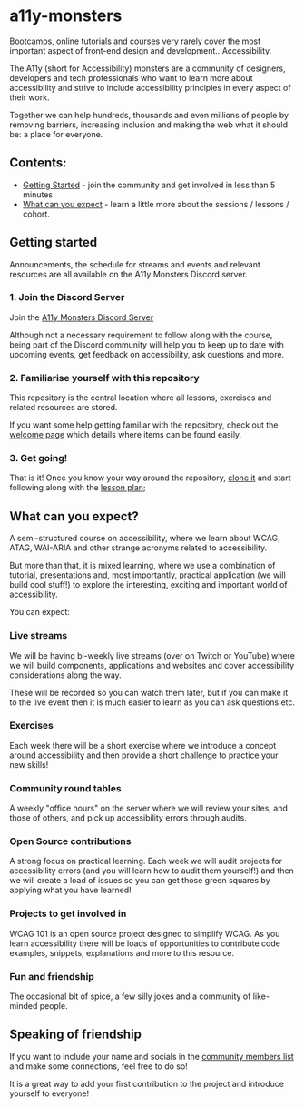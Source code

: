 # a11y-monsters
Bootcamps, online tutorials and courses very rarely cover the most important aspect of front-end design and development...Accessibility.

The A11y (short for Accessibility) monsters are a community of designers, developers and tech professionals who want to learn more about accessibility and strive to include accessibility principles in every aspect of their work.

Together we can help hundreds, thousands and even millions of people by removing barriers, increasing inclusion and making the web what it should be: a place for everyone.

## Contents:
- [Getting Started](#getting-started) - join the community and get involved in less than 5 minutes
- [What can you expect](#what-can-you-expect) - learn a little more about the sessions / lessons / cohort.



## Getting started
Announcements, the schedule for streams and events and relevant resources are all available on the A11y Monsters Discord server.

### 1. Join the Discord Server
Join the [A11y Monsters Discord Server](https://discord.gg/RB5cRdXyDb)

Although not a necessary requirement to follow along with the course, being part of the Discord community will help you to keep up to date with upcoming events, get feedback on accessibility, ask questions and more.

### 2. Familiarise yourself with this repository
This repository is the central location where all lessons, exercises and related resources are stored.

If you want some help getting familiar with the repository, check out the [welcome page](welcome.md) which details where items can be found easily.

### 3. Get going!
That is it! Once you know your way around the repository, [clone it](Instructions/clone-the-repo.md) and start following along with the [lesson plan](Lessons/lessons.md);

## What can you expect?
A semi-structured course on accessibility, where we learn about WCAG, ATAG, WAI-ARIA and other strange acronyms related to accessibility.

But more than that, it is mixed learning, where we use a combination of tutorial, presentations and, most importantly, practical application (we will build cool stuff!) to explore the interesting, exciting and important world of accessibility.

You can expect:

### Live streams
We will be having bi-weekly live streams (over on Twitch or YouTube) where we will build components, applications and websites and cover accessibility considerations along the way. 

These will be recorded so you can watch them later, but if you can make it to the live event then it is much easier to learn as you can ask questions etc.

### Exercises
Each week there will be a short exercise where we introduce a concept around accessibility and then provide a short challenge to practice your new skills!

### Community round tables
A weekly "office hours" on the server where we will review your sites, and those of others, and pick up accessibility errors through audits.

### Open Source contributions
A strong focus on practical learning. Each week we will audit projects for accessibility errors (and you will learn how to audit them yourself!) and then we will create a load of issues so you can get those green squares by applying what you have learned!

### Projects to get involved in
WCAG 101 is an open source project designed to simplify WCAG. As you learn accessibility there will be loads of opportunities to contribute code examples, snippets, explanations and more to this resource.

### Fun and friendship
The occasional bit of spice, a few silly jokes and a community of like-minded people. 

## Speaking of friendship
If you want to include your name and socials in the [community members list](community-members.md) and make some connections, feel free to do so!

It is a great way to add your first contribution to the project and introduce yourself to everyone!



